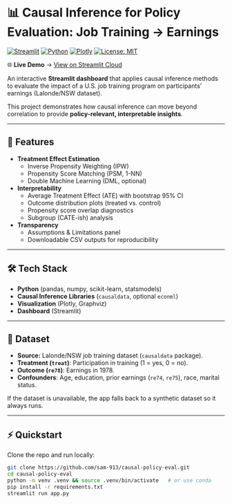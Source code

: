 # 📊 Causal Inference for Policy Evaluation: Job Training → Earnings

[![Streamlit](https://img.shields.io/badge/Streamlit-FF4B4B?logo=streamlit&logoColor=white)](https://streamlit.io/) 
[![Python](https://img.shields.io/badge/Python-3.9%2B-blue?logo=python&logoColor=white)](https://www.python.org/) 
[![Plotly](https://img.shields.io/badge/Plotly-239120?logo=plotly&logoColor=white)](https://plotly.com/) 
[![License: MIT](https://img.shields.io/badge/License-MIT-green.svg)](LICENSE)


🌐 **Live Demo** → [View on Streamlit Cloud](https://causal-policy-eval-c9nygbkd3tvopu7rnqi5a7.streamlit.app/)


An interactive **Streamlit dashboard** that applies causal inference methods to evaluate the impact of a U.S. job training program on participants’ earnings (Lalonde/NSW dataset).

This project demonstrates how causal inference can move beyond correlation to provide **policy-relevant, interpretable insights**.

---

## 🚀 Features
- **Treatment Effect Estimation**
  - Inverse Propensity Weighting (IPW)
  - Propensity Score Matching (PSM, 1-NN)
  - Double Machine Learning (DML, optional)
- **Interpretability**
  - Average Treatment Effect (ATE) with bootstrap 95% CI
  - Outcome distribution plots (treated vs. control)
  - Propensity score overlap diagnostics
  - Subgroup (CATE-ish) analysis
- **Transparency**
  - Assumptions & Limitations panel
  - Downloadable CSV outputs for reproducibility

---

## 🛠️ Tech Stack
- **Python** (pandas, numpy, scikit-learn, statsmodels)
- **Causal Inference Libraries** (`causaldata`, optional `econml`)
- **Visualization** (Plotly, Graphviz)
- **Dashboard** (Streamlit)

---

## 📂 Dataset
- **Source:** Lalonde/NSW job training dataset (`causaldata` package).
- **Treatment (`treat`)**: Participation in training (1 = yes, 0 = no).
- **Outcome (`re78`)**: Earnings in 1978.
- **Confounders**: Age, education, prior earnings (`re74`, `re75`), race, marital status.

If the dataset is unavailable, the app falls back to a synthetic dataset so it always runs.

---

## ⚡ Quickstart
Clone the repo and run locally:
```bash
git clone https://github.com/sam-913/causal-policy-eval.git
cd causal-policy-eval
python -m venv .venv && source .venv/bin/activate   # or use conda
pip install -r requirements.txt
streamlit run app.py
